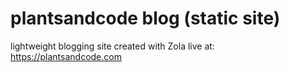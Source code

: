 # plantsandcode blog (static site)
 
 lightweight blogging site created with Zola
 live at: https://plantsandcode.com
